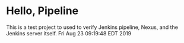 # Hello, Pipeline

This is a test project to used to verify Jenkins pipeline, Nexus, and the Jenkins server itself.
Fri Aug 23 09:19:48 EDT 2019
